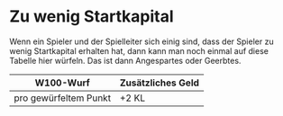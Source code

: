 # Zu wenig Startkapital

Wenn ein Spieler und der Spielleiter sich einig sind, dass der Spieler zu wenig Startkapital erhalten hat, dann kann man noch einmal auf diese Tabelle hier würfeln. Das ist dann Angespartes oder Geerbtes.

| W100-Wurf | Zusätzliches Geld |
| - | - |
| pro gewürfeltem Punkt | +2 KL |

